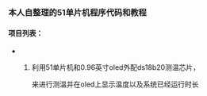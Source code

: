 ### 本人自整理的51单片机程序代码和教程

#### 项目列表：

* 1. 利用51单片机和0.96英寸oled外配ds18b20测温芯片，

     来进行测温并在oled上显示温度以及系统已经运行时长